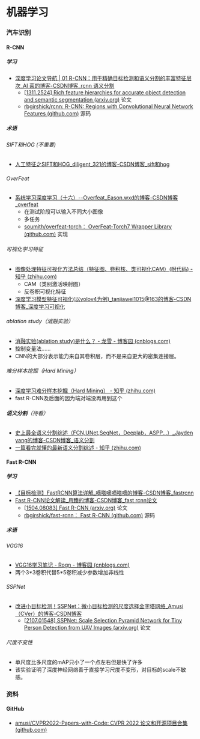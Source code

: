 # 机器学习

### 汽车识别

#### R-CNN

##### 学习

- [深度学习论文导航 | 01 R-CNN：用于精确目标检测和语义分割的丰富特征层次_AI 菌的博客-CSDN博客_rcnn 语义分割](https://ai-wx.blog.csdn.net/article/details/104348329)
  - [[1311.2524\] Rich feature hierarchies for accurate object detection and semantic segmentation (arxiv.org)](https://arxiv.org/abs/1311.2524) 论文
  - [rbgirshick/rcnn: R-CNN: Regions with Convolutional Neural Network Features (github.com)](https://github.com/rbgirshick/rcnn) 源码

##### 术语

###### SIFT和HOG (不重要)

- [人工特征之SIFT和HOG_diligent_321的博客-CSDN博客_sift和hog](https://blog.csdn.net/diligent_321/article/details/84967192) 

###### OverFeat

- [系统学习深度学习（十六）--Overfeat_Eason.wxd的博客-CSDN博客_overfeat](https://blog.csdn.net/App_12062011/article/details/60956357) 
  - 在测试阶段可以输入不同大小图像
  - 多任务
  - [soumith/overfeat-torch： OverFeat-Torch7 Wrapper Library (github.com)](https://github.com/soumith/overfeat-torch) 实现

###### 可视化学习特征

- [图像处理特征可视化方法总结（特征图、卷积核、类可视化CAM）(附代码) - 知乎 (zhihu.com)](https://zhuanlan.zhihu.com/p/420954745) 
  - CAM（类别激活映射图）
  - 反卷积可视化特征
- [深度学习模型特征可视化(以yolov4为例)_tanjiawei1015@163的博客-CSDN博客_深度学习可视化](https://blog.csdn.net/weixin_44944382/article/details/123830921) 

###### ablation study（消融实验）

- [消融实验(ablation study)是什么？ - 龙雪 - 博客园 (cnblogs.com)](https://www.cnblogs.com/sakuraie/p/13341451.html) 
- 控制变量法……
- CNN的大部分表示能力来自其卷积层，而不是来自更大的密集连接层。

###### 难分样本挖掘（Hard Mining）

- [深度学习难分样本挖掘（Hard Mining） - 知乎 (zhihu.com)](https://zhuanlan.zhihu.com/p/51708428) 
- fast R-CNN及后面的因为端对端没再用到这个

###### **语义分割**（待看）

- [史上最全语义分割综述（FCN,UNet,SegNet，Deeplab，ASPP...）_Jayden yang的博客-CSDN博客_语义分割](https://blog.csdn.net/qq_41997920/article/details/96479243) 
- [一篇看完就懂的最新语义分割综述 - 知乎 (zhihu.com)](https://zhuanlan.zhihu.com/p/110123136) 

#### Fast R-CNN

##### 学习

- [【目标检测】FastRCNN算法详解_嘀嗒嘀嘀嗒嘀的博客-CSDN博客_fastrcnn](https://blog.csdn.net/ACBattle/article/details/80218625?ops_request_misc=%7B%22request%5Fid%22%3A%22165710089416781432926688%22%2C%22scm%22%3A%2220140713.130102334..%22%7D&request_id=165710089416781432926688&biz_id=0&utm_medium=distribute.pc_search_result.none-task-blog-2~all~sobaiduend~default-2-80218625-null-null.142^v31^down_rank,185^v2^control&utm_term=fast+rcnn&spm=1018.2226.3001.4187) 
- [Fast R-CNN论文解读_月臻的博客-CSDN博客_fast rcnn论文](https://blog.csdn.net/h__ang/article/details/89092367?spm=1001.2101.3001.6650.2&utm_medium=distribute.pc_relevant.none-task-blog-2~default~BlogCommendFromBaidu~default-2-89092367-blog-105302563.pc_relevant_vip_default&depth_1-utm_source=distribute.pc_relevant.none-task-blog-2~default~BlogCommendFromBaidu~default-2-89092367-blog-105302563.pc_relevant_vip_default&utm_relevant_index=3) 
  - [[1504.08083\] Fast R-CNN (arxiv.org)](https://arxiv.org/abs/1504.08083) 论文
  - [rbgirshick/fast-rcnn： Fast R-CNN (github.com)](https://github.com/rbgirshick/fast-rcnn) 源码

##### 术语

###### VGG16

- [VGG16学习笔记 - Rogn - 博客园 (cnblogs.com)](https://www.cnblogs.com/lfri/p/10493408.html) 
- 两个3\*3卷积代替5\*5卷积减少参数增加非线性

###### SSPNet

- [改进小目标检测！SSPNet：微小目标检测的尺度选择金字塔网络_Amusi（CVer）的博客-CSDN博客](https://blog.csdn.net/amusi1994/article/details/118716030) 
  - [[2107.01548\] SSPNet: Scale Selection Pyramid Network for Tiny Person Detection from UAV Images (arxiv.org)](https://arxiv.org/abs/2107.01548) 论文

###### 尺度不变性

- 单尺度比多尺度的mAP只小了一个点左右但是快了许多
- 该实验证明了深度神经网络善于直接学习尺度不变形，对目标的scale不敏感。

### 资料

#### GitHub

- [amusi/CVPR2022-Papers-with-Code: CVPR 2022 论文和开源项目合集 (github.com)](https://github.com/amusi/CVPR2022-Papers-with-Code) 





